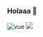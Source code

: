 ### Holaaa 👾

<!--
**irsyaad06/irsyaad06** is a ✨ _special_ ✨ repository because its `README.md` (this file) appears on your GitHub profile.

Here are some ideas to get you started:

- 🔭 I’m currently working on ...
- 🌱 I’m currently learning ...
- 👯 I’m looking to collaborate on ...
- 🤔 I’m looking for help with ...
- 💬 Ask me about ...
- 📫 How to reach me: ...
- 😄 Pronouns: ...
- ⚡ Fun fact: ...
-->
![vue](link)
<a href="https://visitcount.itsvg.in">
  <img src="https://visitcount.itsvg.in/api?id=irsyaad06&label=seek%20on%20me%3F&color=11&icon=6&pretty=true" />
</a>
